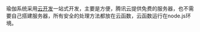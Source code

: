 瑜伽系统采用[云开发](https://developers.weixin.qq.com/miniprogram/dev/wxcloud/basis/getting-started.html)一站式开发，主要是方便，腾讯云提供免费的服务器，也不需要自己搭建服务器，所有安全的处理方法都放在云函数，云函数运行在node.js环境。

